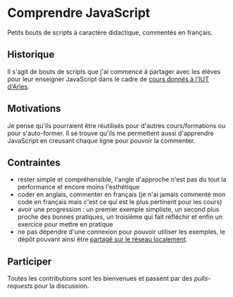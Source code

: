 # Comprendre JavaScript

Petits bouts de scripts à caractère didactique, commentés en français.


## Historique

Il s'agit de bouts de scripts que j'ai commencé à partager avec les élèves pour leur enseigner JavaScript dans le cadre de [cours donnés à l'IUT d'Arles](https://larlet.fr/david/blog/2014/cours-iut-arles/).


## Motivations

Je pense qu'ils pourraient être réutilisés pour d'autres cours/formations ou pour s'auto-former. Il se trouve qu'ils me permettent aussi d'apprendre JavaScript en creusant chaque ligne pour pouvoir la commenter.


## Contraintes

* rester simple et compréhensible, l'angle d'approche n'est pas du tout la performance et encore moins l'esthétique
* coder en anglais, commenter en français (je n'ai jamais commenté mon code en français mais c'est ce qui est le plus pertinent pour les cours)
* avoir une progression : un premier exemple simpliste, un second plus proche des bonnes pratiques, un troisième qui fait réfléchir et enfin un exercice pour mettre en pratique
* ne pas dépendre d'une connexion pour pouvoir utiliser les exemples, le dépôt pouvant ainsi être [partagé sur le réseau localement](http://scopyleft.fr/blog/2013/du-code-acentre/).


## Participer

Toutes les contributions sont les bienvenues et passent par des *pulls-requests* pour la discussion.

